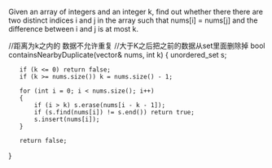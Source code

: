 Given an array of integers and an integer k, find out whether there there are two distinct indices i and j in the array 
such that nums[i] = nums[j] and the difference between i and j is at most k.



//距离为k之内的 数据不允许重复
//大于K之后把之前的数据从set里面删除掉
bool containsNearbyDuplicate(vector<int>& nums, int k)
{
        unordered_set<int> s;

       if (k <= 0) return false;
       if (k >= nums.size()) k = nums.size() - 1;

       for (int i = 0; i < nums.size(); i++)
       {
           if (i > k) s.erase(nums[i - k - 1]);
           if (s.find(nums[i]) != s.end()) return true;
           s.insert(nums[i]);
       }

       return false;
}
